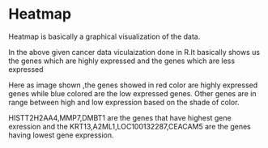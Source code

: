 # Heatmap
Heatmap is basically a graphical visualization of the data.

In the above given cancer data viculaization done in R.It basically shows us the genes which are highly expressed and the genes which are less expressed 

Here as image shown ,the genes showed in red color are highly expressed genes while blue colored are the low expressed genes.
Other genes are in range between high and low expression based on the shade of color.

HISTT2H2AA4,MMP7,DMBT1 are the genes that have highest gene exression and the KRT13,A2ML1,LOC100132287,CEACAM5 are the genes having lowest gene expression.

